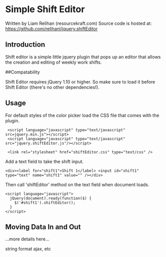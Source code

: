 # Simple Shift Editor


Written by Liam Relihan (resourcekraft.com)
Source code is hosted at: https://github.com/relihanl/jquery.shiftEditor

## Introduction
Shift editor is a simple little jquery plugin that pops up an editor that allows the creation and editing of weekly work shifts.

##Compatability

Shift Editor requires jQuery 1.10 or higher. So make sure to load it before Shift Editor (there's no other dependencies!). 

## Usage
For default styles of the color picker load the CSS file that comes with the plugin.
```
 <script language="javascript" type="text/javascript" src=jquery.min.js"></script>
 <script language="javascript" type="text/javascript" src="jquery.shiftEditor.js"/></script>

 <link rel="stylesheet" href="shiftEditor.css" type="text/css" />
```

Add a text field to take the shift input.
```
<div><label for="shift1">Shift 1</label> <input id="shift1" type="text" name="shift1" value="" /></div>
```
Then call 'shiftEditor' method on the text field when document loads.
```
<script language="javascript">
  jQuery(document).ready(function($) {
    $('#shift1').shiftEditor();
  }
</script>
```
## Moving Data In and Out
...more details here...

string format
ajax,
etc
